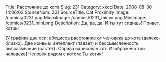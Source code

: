 Title: Расстояние до кота 
Slug: 231 
Category: xkcd 
Date: 2008-08-30 14:06:02 
SourceNum: 231 
SourceTitle: Cat Proximity 
Image: /comics/0231.png 
MicroImage: /comics/0231_micro.png 
MiniImage: /comics/0231_mini.png 
Description: Да, да, да! И ты тут сидишь! Привет, котик! 

[У графика две оси: абсцисса расстояние от человека до кота (далеко-близко). Две кривые: интеллект (падает) и бессмысленность высказываний (растёт). Справа нарисован кот. Изображено три человека]
Человек рядом с котом: Ты котик!